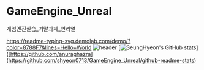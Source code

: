 # GameEngine_Unreal
게임엔진실습_기말과제_언리얼

https://readme-typing-svg.demolab.com/demo/?color=8788F7&lines=Hello+World
![header](https://capsule-render.vercel.app/api?color=gradient&customColorList=0,2,2,5,30)
[![SeungHyeon's GitHub stats](https://github-readme-stats.vercel.app/api?username=shyeon0713)]([https://github.com/anuraghazra](https://github.com/shyeon0713/GameEngine_Unreal/github-readme-stats)
